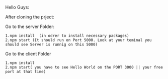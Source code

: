 Hello Guys: 


After cloning the prject: 

Go to the server Folder: 

    1.npm install  (in odrer to install necessary packages)
    2.npm start (It should run on Port 5000. Look at your teminal you should see Server is runnig on this 5000)


Go to the client Folder 

    1.npm install 
    2.npm start( you have to see Hello World on the PORT 3000 || your free port at that time)
